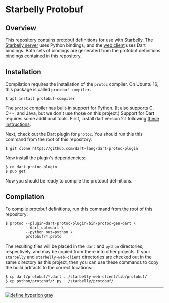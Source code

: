 # Starbelly Protobuf

## Overview

This repository contains
[protobuf](https://developers.google.com/protocol-buffers/) definitions for use
with Starbelly. The [Starbelly
server](https://github.com/hyperiongray/starbelly) uses Python
bindings, and the [web
client](https://github.com/hyperiongray/starbelly-web-client) uses Dart
bindings. Both sets of bindings are generated from the protobuf definitions
bindings contained in this repository.

## Installation

Compilation requires the installation of the `protoc` compiler. On Ubuntu 16,
this package is called `protobuf-compiler`.

    $ apt install protobuf-compiler

The `protoc` compiler has built-in support for Python. (It also supports C, C++,
and Java, but we don't use those on this project.) Support for Dart requires
some additional tools. First, install dart version 2.1 following [these
instructions](https://www.dartlang.org/tools/sdk).

Next, check out the Dart plugin for `protoc`. You should run this this command
from the root of this repository.

    $ git clone https://github.com/dart-lang/dart-protoc-plugin

Now install the plugin's dependencies:

    $ cd dart-protoc-plugin
    $ pub get

Now you should be ready to compile the protobuf definitions.

## Compilation

To compile protobuf definitions, run this command from the root of this
repository:

    $ protoc --plugin=dart-protoc-plugin/bin/protoc-gen-dart \
             --dart_out=dart \
             --python_out=python \
             protobuf/*.proto

The resulting files will be placed in the `dart` and `python` directories,
respectively, and may be copied from there into other projects. If your
`starbelly` and `starbelly-web-client` directories are checked out in the same
directory as this project, then you can use these commands to copy the build
artifacts to the correct locations:

    $ cp dart/protobuf/*.dart ../starbelly-web-client/lib/protobuf/
    $ cp python/protobuf/*.py ../starbelly/protobuf/

---

[![define hyperion gray](https://hyperiongray.s3.amazonaws.com/define-hg.svg)](https://www.hyperiongray.com/?pk_campaign=github&pk_kwd=starbelly-protobuf "Hyperion Gray")

